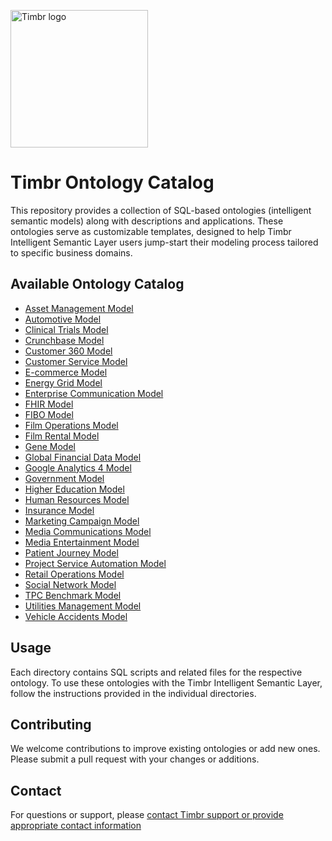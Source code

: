 
<p>
  <picture>
    <!-- Dark mode -->
    <source media="(prefers-color-scheme: dark)" srcset="https://timbr.ai/wp-content/uploads/2025/09/timbr-for-black-background.png">
    <!-- Light mode -->
    <source media="(prefers-color-scheme: light)" srcset="https://timbr.ai/wp-content/uploads/2025/09/Untitled-design-2025-09-08T165921.947.png">
    <!-- Fallback -->
    <img alt="Timbr logo" src="https://timbr.ai/wp-content/uploads/2025/09/Untitled-design-2025-09-08T165921.947.png" width="220">
  </picture>
</p>

# Timbr Ontology Catalog

This repository provides a collection of SQL-based ontologies (intelligent semantic models) along with descriptions and applications. These ontologies serve as customizable templates, designed to help Timbr Intelligent Semantic Layer users jump-start their modeling process tailored to specific business domains.

## Available Ontology Catalog

- [Asset Management Model](./asset_management_model)
- [Automotive Model](./automotive_model)
- [Clinical Trials Model](./clinical_trials_model)
- [Crunchbase Model](./crunchbase_model)
- [Customer 360 Model](./customer_360_model)
- [Customer Service Model](./customer_service_model)
- [E-commerce Model](./ecommerce_model)
- [Energy Grid Model](./energy_grid_model)
- [Enterprise Communication Model](./enterprise_communication_model)
- [FHIR Model](./fhir_model)
- [FIBO Model](./fibo_model)
- [Film Operations Model](./film_operations_model)
- [Film Rental Model](./film_rental_model)
- [Gene Model](./gene_model)
- [Global Financial Data Model](./global_financial_data_model)
- [Google Analytics 4 Model](./google_analytics_4_model)
- [Government Model](./government_model)
- [Higher Education Model](./higher_education_model)
- [Human Resources Model](./human_resources_model)
- [Insurance Model](./insurance_model)
- [Marketing Campaign Model](./marketing_campaign_model)
- [Media Communications Model](./media_communications_model)
- [Media Entertainment Model](./media_entertainment_model)
- [Patient Journey Model](./patient_journey_model)
- [Project Service Automation Model](./project_service_automation_model)
- [Retail Operations Model](./retail_operations_model)
- [Social Network Model](./social_network_model)
- [TPC Benchmark Model](./tpc_benchmark_model)
- [Utilities Management Model](./utilities_management_model)
- [Vehicle Accidents Model](./vehicle_accidents_model)

## Usage

Each directory contains SQL scripts and related files for the respective ontology.
To use these ontologies with the Timbr Intelligent Semantic Layer, follow the instructions provided in the individual directories.

## Contributing

We welcome contributions to improve existing ontologies or add new ones. 
Please submit a pull request with your changes or additions.

## Contact

For questions or support, please [contact Timbr support or provide appropriate contact information](https://timbr.ai/support/)
